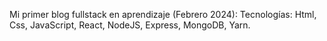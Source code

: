 Mi primer blog fullstack en aprendizaje (Febrero 2024):
Tecnologías: Html, Css, JavaScript, React, NodeJS, Express, MongoDB, Yarn.
